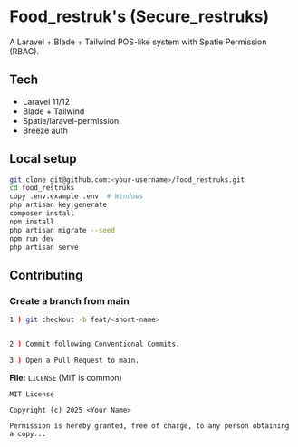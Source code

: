# Food_restruk's (Secure_restruks)

A Laravel + Blade + Tailwind POS-like system with Spatie Permission (RBAC).

## Tech
- Laravel 11/12
- Blade + Tailwind
- Spatie/laravel-permission
- Breeze auth

## Local setup
```bash
git clone git@github.com:<your-username>/food_restruks.git
cd food_restruks
copy .env.example .env  # Windows
php artisan key:generate
composer install
npm install
php artisan migrate --seed
npm run dev
php artisan serve

```

## Contributing

### Create a branch from main
```bash
1 ) git checkout -b feat/<short-name>


2 ) Commit following Conventional Commits.

3 ) Open a Pull Request to main.
```




**File:** `LICENSE` (MIT is common)
```text
MIT License

Copyright (c) 2025 <Your Name>

Permission is hereby granted, free of charge, to any person obtaining a copy...
